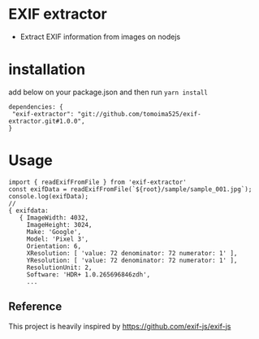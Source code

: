 # EXIF extractor

- Extract EXIF information from images on nodejs

# installation

add below on your package.json and then run `yarn install`

```
dependencies: {
 "exif-extractor": "git://github.com/tomoima525/exif-extractor.git#1.0.0",
}
```

# Usage

```
import { readExifFromFile } from 'exif-extractor'
const exifData = readExifFromFile(`${root}/sample/sample_001.jpg`);
console.log(exifData);
//
{ exifdata:
   { ImageWidth: 4032,
     ImageHeight: 3024,
     Make: 'Google',
     Model: 'Pixel 3',
     Orientation: 6,
     XResolution: [ 'value: 72 denominator: 72 numerator: 1' ],
     YResolution: [ 'value: 72 denominator: 72 numerator: 1' ],
     ResolutionUnit: 2,
     Software: 'HDR+ 1.0.265696846zdh',
     ...
```

## Reference

This project is heavily inspired by https://github.com/exif-js/exif-js
